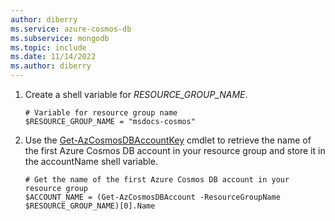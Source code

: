 ```yaml
---
author: diberry
ms.service: azure-cosmos-db
ms.subservice: mongodb
ms.topic: include
ms.date: 11/14/2022
ms.author: diberry
---
```

1. Create a shell variable for *RESOURCE_GROUP_NAME*.

    ```azurepowershell-interactive
    # Variable for resource group name
    $RESOURCE_GROUP_NAME = "msdocs-cosmos"
    ```
2. Use the [Get-AzCosmosDBAccountKey](/powershell/module/az.cosmosdb/get-azcosmosdbaccountkey) cmdlet to retrieve the name of the first Azure Cosmos DB account in your resource group and store it in the accountName shell variable.

    ```azurepowershell-interactive
    # Get the name of the first Azure Cosmos DB account in your resource group
    $ACCOUNT_NAME = (Get-AzCosmosDBAccount -ResourceGroupName $RESOURCE_GROUP_NAME)[0].Name
    ```
